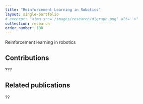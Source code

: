 ```yaml
---
title: "Reinforcement Learning in Robotics"
layout: single-portfolio
# excerpt: "<img src='/images/research/digraph.png' alt=''>"
collection: research
order_number: 100
---
```

Reinforcement learning in robotics 



## Contributions
???

## Related publications

??

<!-- [Poster](/files/pdf/research/PolMeth 2019 Poster.pdf){: .btn--research} -->